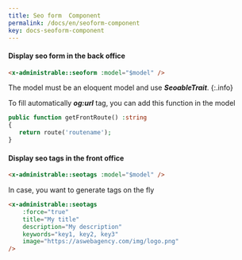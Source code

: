 ```yaml
---
title: Seo form  Component
permalink: /docs/en/seoform-component
key: docs-seoform-component
---
```


#### Display seo form in the back office

```html
<x-administrable::seoform :model="$model" />
```

The model must be an eloquent model and use ***SeoableTrait***.
{:.info}

To fill automatically ***og:url*** tag, you can add this function in the model

```php
public function getFrontRoute() :string
{
   return route('routename');
}
```

#### Display seo tags in the front office

```html
<x-administrable::seotags :model="$model" />
```

In case, you want to generate tags on the fly

```html
<x-administrable::seotags
    :force="true"
    title="My title"
    description="My description"
    keywords="key1, key2, key3"
    image="https://aswebagency.com/img/logo.png"
/>
```